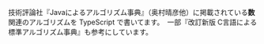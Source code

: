 技術評論社『Javaによるアルゴリズム事典』（奥村晴彦他）に掲載されている**数**関連のアルゴリズムを
TypeScript で書いてます。　一部『改訂新版 C言語による標準アルゴリズム事典』も参考にしています。